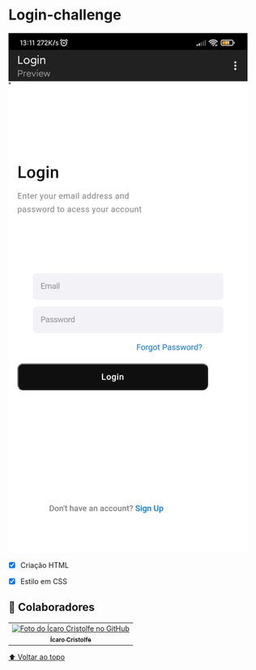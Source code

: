 # Login-challenge

<img src="./assets/login-challenge.jpeg" alt="imagem  pagina login"> <br>



- [x] Criação HTML
- [x] Estilo em CSS




## 🤝 Colaboradores

<table>
  <tr>
    <td align="center">
      <a href="#">
        <img src="https://avatars.githubusercontent.com/u/82662425?v=4" width="100px;" alt="Foto do Ícaro Cristolfe no GitHub"/><br>
        <sub>
          <b>Ícaro Cristolfe</b>
        </sub>
      </a>
  </tr>
</table>



[⬆ Voltar ao topo](#Desafio-HTML)<br>

